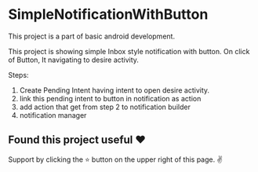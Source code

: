 # SimpleNotificationWithButton
This project is a part of basic android development.

This project is showing simple Inbox style notification with button. On click of Button, It navigating to desire activity.

Steps:
1) Create Pending Intent having intent to open desire activity.
2) link this pending intent to button in notification as action
3) add action that get from step 2 to notification builder
4) notification manager 

## Found this project useful ❤️
Support by clicking the ⭐️ button on the upper right of this page. ✌️
